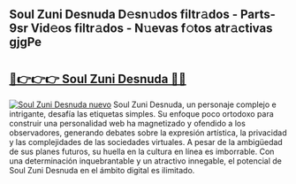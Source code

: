 ## Soul Zuni Desnuda D𝚎sn𝚞dos filtr𝚊dos - Parts-9sr Vid𝚎os filtr𝚊dos - N𝚞evas f𝚘tos atr𝚊ctivas gjgPe

# <h2><a href="http://mb6soo.tromn.icu/?c=Soul+Zuni+Desnuda">🔗👉👉👉 Soul Zuni Desnuda 🔗🔗</a></h2>

[![Soul Zuni Desnuda nuevo](https://i.imgur.com/pEAQMta.gif)](http://mb6soo.tromn.icu/?c=Soul+Zuni+Desnuda)
Soul Zuni Desnuda, un personaje complejo e intrigante, desafía las etiquetas simples. Su enfoque poco ortodoxo para construir una personalidad web ha magnetizado y ofendido a los observadores, generando debates sobre la expresión artística, la privacidad y las complejidades de las sociedades virtuales. A pesar de la ambigüedad de sus planes futuros, su huella en la cultura en línea es imborrable. Con una determinación inquebrantable y un atractivo innegable, el potencial de Soul Zuni Desnuda en el ámbito digital es ilimitado.
